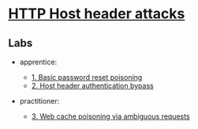 # [HTTP Host header attacks](https://portswigger.net/web-security/host-header)

## Labs

- apprentice:
  - [1. Basic password reset poisoning](./lab/1.%20Basic%20password%20reset%20poisoning.md)
  - [2. Host header authentication bypass](./lab/2.%20Host%20header%20authentication%20bypass.md)

- practitioner:
  - [3. Web cache poisoning via ambiguous requests](./lab/3.%20Web%20cache%20poisoning%20via%20ambiguous%20requests.md)


